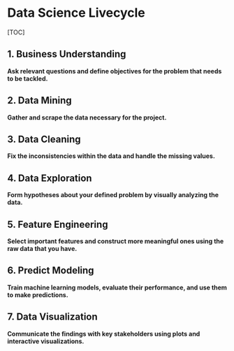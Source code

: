 # Data Science Livecycle

[TOC]

## 1. Business Understanding

**Ask relevant questions and define objectives for the problem that needs to be tackled.**





## 2. Data Mining

**Gather and scrape the data necessary for the project.**





## 3. Data Cleaning

**Fix the inconsistencies within the data and handle the missing values.**





## 4. Data Exploration

**Form hypotheses about your defined problem by visually analyzing the data.**





## 5. Feature Engineering

**Select important features and construct more meaningful ones using the raw data that you have.**





## 6. Predict  Modeling

**Train machine learning models, evaluate their performance, and use them to make predictions.**





## 7. Data Visualization

**Communicate the findings with key stakeholders using plots and interactive visualizations.**
